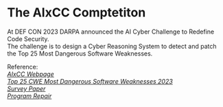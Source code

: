 # The AIxCC Comptetiton

At DEF CON 2023 DARPA announced the AI Cyber Challenge to Redefine Code Security.  
The challenge is to design a Cyber Reasoning System to detect and patch the Top 25 Most Dangerous Software Weaknesses.  



Reference:  
*[AIxCC Webpage](https://aicyberchallenge.com/about/)*  
*[Top 25 CWE Most Dangerous Software Weaknesses 2023](https://cwe.mitre.org/top25/archive/2023/2023_top25_list.html)*  
*[Survey Paper](https://arxiv.org/pdf/2303.18184.pdf)*  
*[Program Repair](https://program-repair.org/)*
